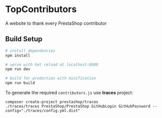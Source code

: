 # TopContributors

A website to thank every PrestaShop contributor

## Build Setup

``` bash
# install dependencies
npm install

# serve with hot reload at localhost:8080
npm run dev

# build for production with minification
npm run build
```

To generate the required ``contributors.js`` use **traces** project:

```
composer create-project prestashop/traces
./traces/traces PrestaShop/PrestaShop GitHubLogin GitHubPassword --config="./traces/config.yml.dist"
```


